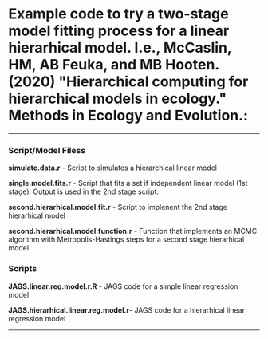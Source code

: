
# **Example code to try a two-stage model fitting process for a linear hierarhical model. I.e., McCaslin, HM, AB Feuka, and MB Hooten. (2020) "Hierarchical computing for hierarchical models in ecology." Methods in Ecology and Evolution.:** 

---



### Script/Model Filess

**simulate.data.r** - Script to simulates a hierarchical linear model

**single.model.fits.r** - Script that fits a set if independent linear model (1st stage). Output is used in the 2nd stage script.

**second.hierarhical.model.fit.r** - Script to implenent the 2nd stage hierarhical model

**second.hierarhical.model.function.r** - Function that implements an MCMC algorithm with Metropolis-Hastings steps for a second stage hierarhical model.

### Scripts

**JAGS.linear.reg.model.r.R** - JAGS code for a simple linear regression model

**JAGS.hierarhical.linear.reg.model.r**- JAGS code for a hierarhical linear regression model

---
